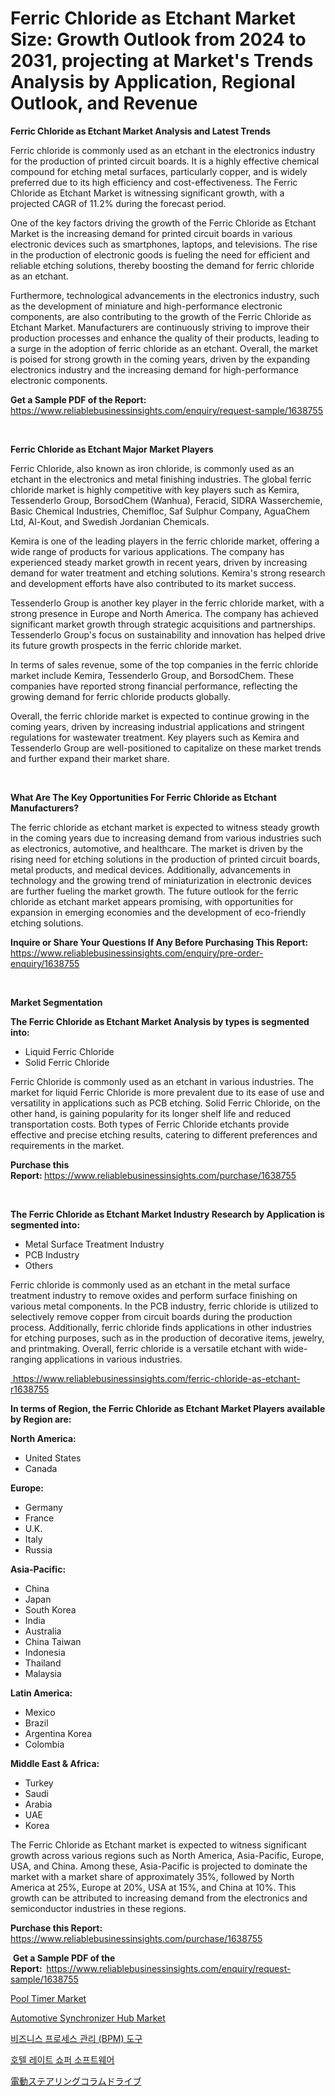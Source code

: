 <p><h1>Ferric Chloride as Etchant Market Size: Growth Outlook from 2024 to 2031, projecting at Market's Trends Analysis by Application, Regional Outlook, and Revenue</h1></p><p><strong>Ferric Chloride as Etchant Market Analysis and Latest Trends</strong></p>
<p><p>Ferric chloride is commonly used as an etchant in the electronics industry for the production of printed circuit boards. It is a highly effective chemical compound for etching metal surfaces, particularly copper, and is widely preferred due to its high efficiency and cost-effectiveness. The Ferric Chloride as Etchant Market is witnessing significant growth, with a projected CAGR of 11.2% during the forecast period.</p><p>One of the key factors driving the growth of the Ferric Chloride as Etchant Market is the increasing demand for printed circuit boards in various electronic devices such as smartphones, laptops, and televisions. The rise in the production of electronic goods is fueling the need for efficient and reliable etching solutions, thereby boosting the demand for ferric chloride as an etchant.</p><p>Furthermore, technological advancements in the electronics industry, such as the development of miniature and high-performance electronic components, are also contributing to the growth of the Ferric Chloride as Etchant Market. Manufacturers are continuously striving to improve their production processes and enhance the quality of their products, leading to a surge in the adoption of ferric chloride as an etchant. Overall, the market is poised for strong growth in the coming years, driven by the expanding electronics industry and the increasing demand for high-performance electronic components.</p></p>
<p><strong>Get a Sample PDF of the Report:&nbsp;</strong> <a href="https://www.reliablebusinessinsights.com/enquiry/request-sample/1638755">https://www.reliablebusinessinsights.com/enquiry/request-sample/1638755</a></p>
<p>&nbsp;</p>
<p><strong>Ferric Chloride as Etchant Major Market Players</strong></p>
<p><p>Ferric Chloride, also known as iron chloride, is commonly used as an etchant in the electronics and metal finishing industries. The global ferric chloride market is highly competitive with key players such as Kemira, Tessenderlo Group, BorsodChem (Wanhua), Feracid, SIDRA Wasserchemie, Basic Chemical Industries, Chemifloc, Saf Sulphur Company, AguaChem Ltd, Al-Kout, and Swedish Jordanian Chemicals.</p><p>Kemira is one of the leading players in the ferric chloride market, offering a wide range of products for various applications. The company has experienced steady market growth in recent years, driven by increasing demand for water treatment and etching solutions. Kemira's strong research and development efforts have also contributed to its market success.</p><p>Tessenderlo Group is another key player in the ferric chloride market, with a strong presence in Europe and North America. The company has achieved significant market growth through strategic acquisitions and partnerships. Tessenderlo Group's focus on sustainability and innovation has helped drive its future growth prospects in the ferric chloride market.</p><p>In terms of sales revenue, some of the top companies in the ferric chloride market include Kemira, Tessenderlo Group, and BorsodChem. These companies have reported strong financial performance, reflecting the growing demand for ferric chloride products globally.</p><p>Overall, the ferric chloride market is expected to continue growing in the coming years, driven by increasing industrial applications and stringent regulations for wastewater treatment. Key players such as Kemira and Tessenderlo Group are well-positioned to capitalize on these market trends and further expand their market share.</p></p>
<p>&nbsp;</p>
<p><strong>What Are The Key Opportunities For Ferric Chloride as Etchant Manufacturers?</strong></p>
<p><p>The ferric chloride as etchant market is expected to witness steady growth in the coming years due to increasing demand from various industries such as electronics, automotive, and healthcare. The market is driven by the rising need for etching solutions in the production of printed circuit boards, metal products, and medical devices. Additionally, advancements in technology and the growing trend of miniaturization in electronic devices are further fueling the market growth. The future outlook for the ferric chloride as etchant market appears promising, with opportunities for expansion in emerging economies and the development of eco-friendly etching solutions.</p></p>
<p><strong>Inquire or Share Your Questions If Any Before Purchasing This Report:</strong> <a href="https://www.reliablebusinessinsights.com/enquiry/pre-order-enquiry/1638755">https://www.reliablebusinessinsights.com/enquiry/pre-order-enquiry/1638755</a></p>
<p>&nbsp;</p>
<p><strong>Market Segmentation</strong></p>
<p><strong>The Ferric Chloride as Etchant Market Analysis by types is segmented into:</strong></p>
<p><ul><li>Liquid Ferric Chloride</li><li>Solid Ferric Chloride</li></ul></p>
<p><p>Ferric Chloride is commonly used as an etchant in various industries. The market for liquid Ferric Chloride is more prevalent due to its ease of use and versatility in applications such as PCB etching. Solid Ferric Chloride, on the other hand, is gaining popularity for its longer shelf life and reduced transportation costs. Both types of Ferric Chloride etchants provide effective and precise etching results, catering to different preferences and requirements in the market.</p></p>
<p><strong>Purchase this Report:&nbsp;</strong><a href="https://www.reliablebusinessinsights.com/purchase/1638755">https://www.reliablebusinessinsights.com/purchase/1638755</a></p>
<p>&nbsp;</p>
<p><strong>The Ferric Chloride as Etchant Market Industry Research by Application is segmented into:</strong></p>
<p><ul><li>Metal Surface Treatment Industry</li><li>PCB Industry</li><li>Others</li></ul></p>
<p><p>Ferric chloride is commonly used as an etchant in the metal surface treatment industry to remove oxides and perform surface finishing on various metal components. In the PCB industry, ferric chloride is utilized to selectively remove copper from circuit boards during the production process. Additionally, ferric chloride finds applications in other industries for etching purposes, such as in the production of decorative items, jewelry, and printmaking. Overall, ferric chloride is a versatile etchant with wide-ranging applications in various industries.</p></p>
<p><a href="https://www.reliablebusinessinsights.com/ferric-chloride-as-etchant-r1638755">&nbsp;https://www.reliablebusinessinsights.com/ferric-chloride-as-etchant-r1638755</a></p>
<p><strong>In terms of Region, the Ferric Chloride as Etchant Market Players available by Region are:</strong></p>
<p>
    <p> <strong> North America: </strong>
        <ul>
            <li>United States</li>
            <li>Canada</li>
        </ul>
        </p> 
    <p> <strong> Europe: </strong>
        <ul>
            <li>Germany</li>
            <li>France</li>
            <li>U.K.</li>
            <li>Italy</li>
            <li>Russia</li>
        </ul>
        </p> 
    <p> <strong> Asia-Pacific: </strong>
        <ul>
            <li>China</li>
            <li>Japan</li>
            <li>South Korea</li>
            <li>India</li>
            <li>Australia</li>
            <li>China Taiwan</li>
            <li>Indonesia</li>
            <li>Thailand</li>
            <li>Malaysia</li>
        </ul>
        </p> 
    <p> <strong> Latin America: </strong>
        <ul>
            <li>Mexico</li>
            <li>Brazil</li>
            <li>Argentina Korea</li>
            <li>Colombia</li>
        </ul>
        </p> 
    <p> <strong> Middle East & Africa: </strong>
        <ul>
            <li>Turkey</li>
            <li>Saudi</li>
            <li>Arabia</li>
            <li>UAE</li>
            <li>Korea</li>
        </ul>
    </p>
    </p>
<p><p>The Ferric Chloride as Etchant market is expected to witness significant growth across various regions such as North America, Asia-Pacific, Europe, USA, and China. Among these, Asia-Pacific is projected to dominate the market with a market share of approximately 35%, followed by North America at 25%, Europe at 20%, USA at 15%, and China at 10%. This growth can be attributed to increasing demand from the electronics and semiconductor industries in these regions.</p></p>
<p><strong>Purchase this Report: </strong><a href="https://www.reliablebusinessinsights.com/purchase/1638755">https://www.reliablebusinessinsights.com/purchase/1638755</a></p>
<p>&nbsp;<strong>Get a Sample PDF of the Report:&nbsp;&nbsp;</strong><a href="https://www.reliablebusinessinsights.com/enquiry/request-sample/1638755">https://www.reliablebusinessinsights.com/enquiry/request-sample/1638755</a></p>
<p><strong></strong></p>
<p><p><a href="https://issuu.com/reportprime-2/docs/pool-timer-market-size-2030.pptx">Pool Timer Market</a></p><p><a href="https://github.com/cecuraprangm/Market-Research-Report-List-2/blob/main/automotive-synchronizer-hub-market.md">Automotive Synchronizer Hub Market</a></p><p><a href="https://github.com/hook46569/Market-Research-Report-List-1/blob/main/182692483022.md">비즈니스 프로세스 관리 (BPM) 도구</a></p><p><a href="https://github.com/JeromeRtyau89966/Market-Research-Report-List-2/blob/main/132533683021.md">호텔 레이트 쇼퍼 소프트웨어</a></p><p><a href="https://github.com/dzy793153605/Market-Research-Report-List-2/blob/main/794532793441.md">電動ステアリングコラムドライブ</a></p></p>